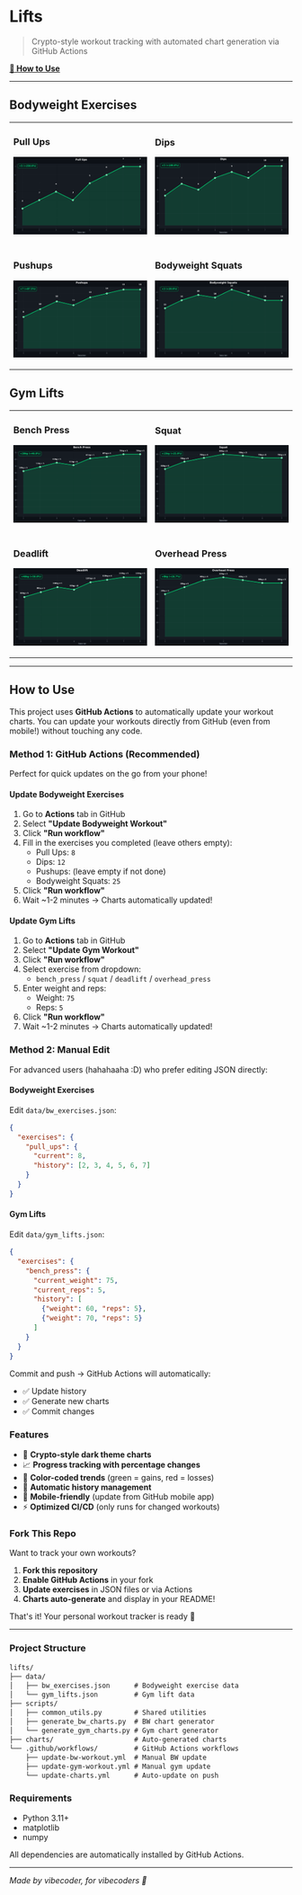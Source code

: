 # Lifts

> Crypto-style workout tracking with automated chart generation via GitHub Actions

**[📖 How to Use](#how-to-use)**

---

## Bodyweight Exercises

<table>
<tr>
<td width="50%">

### Pull Ups
![Pull Ups](charts/pull_ups.png)

</td>
<td width="50%">

### Dips
![Dips](charts/dips.png)

</td>
</tr>
<tr>
<td width="50%">

### Pushups
![Pushups](charts/pushups.png)

</td>
<td width="50%">

### Bodyweight Squats
![Bodyweight Squats](charts/bodyweight_squats.png)

</td>
</tr>
</table>

## Gym Lifts

<table>
<tr>
<td width="50%">

### Bench Press
![Bench Press](charts/bench_press.png)

</td>
<td width="50%">

### Squat
![Squat](charts/squat.png)

</td>
</tr>
<tr>
<td width="50%">

### Deadlift
![Deadlift](charts/deadlift.png)

</td>
<td width="50%">

### Overhead Press
![Overhead Press](charts/overhead_press.png)

</td>
</tr>
</table>

---

## How to Use

This project uses **GitHub Actions** to automatically update your workout charts. You can update your workouts directly from GitHub (even from mobile!) without touching any code.

### Method 1: GitHub Actions (Recommended)

Perfect for quick updates on the go from your phone!

#### Update Bodyweight Exercises

1. Go to **Actions** tab in GitHub
2. Select **"Update Bodyweight Workout"**
3. Click **"Run workflow"**
4. Fill in the exercises you completed (leave others empty):
   - Pull Ups: `8`
   - Dips: `12`
   - Pushups: (leave empty if not done)
   - Bodyweight Squats: `25`
5. Click **"Run workflow"**
6. Wait ~1-2 minutes → Charts automatically updated!

#### Update Gym Lifts

1. Go to **Actions** tab in GitHub
2. Select **"Update Gym Workout"**
3. Click **"Run workflow"**
4. Select exercise from dropdown:
   - `bench_press` / `squat` / `deadlift` / `overhead_press`
5. Enter weight and reps:
   - Weight: `75`
   - Reps: `5`
6. Click **"Run workflow"**
7. Wait ~1-2 minutes → Charts automatically updated!

### Method 2: Manual Edit

For advanced users (hahahaaha :D) who prefer editing JSON directly:

#### Bodyweight Exercises

Edit `data/bw_exercises.json`:
```json
{
  "exercises": {
    "pull_ups": {
      "current": 8,
      "history": [2, 3, 4, 5, 6, 7]
    }
  }
}
```

#### Gym Lifts

Edit `data/gym_lifts.json`:
```json
{
  "exercises": {
    "bench_press": {
      "current_weight": 75,
      "current_reps": 5,
      "history": [
        {"weight": 60, "reps": 5},
        {"weight": 70, "reps": 5}
      ]
    }
  }
}
```

Commit and push → GitHub Actions will automatically:
- ✅ Update history
- ✅ Generate new charts
- ✅ Commit changes

### Features

- 🌙 **Crypto-style dark theme charts**
- 📈 **Progress tracking with percentage changes**
- 🎨 **Color-coded trends** (green = gains, red = losses)
- 🔄 **Automatic history management**
- 📱 **Mobile-friendly** (update from GitHub mobile app)
- ⚡ **Optimized CI/CD** (only runs for changed workouts)

### Fork This Repo

Want to track your own workouts?

1. **Fork this repository**
2. **Enable GitHub Actions** in your fork
3. **Update exercises** in JSON files or via Actions
4. **Charts auto-generate** and display in your README!

That's it! Your personal workout tracker is ready 💪

---

### Project Structure

```
lifts/
├── data/
│   ├── bw_exercises.json      # Bodyweight exercise data
│   └── gym_lifts.json         # Gym lift data
├── scripts/
│   ├── common_utils.py        # Shared utilities
│   ├── generate_bw_charts.py  # BW chart generator
│   └── generate_gym_charts.py # Gym chart generator
├── charts/                    # Auto-generated charts
└── .github/workflows/         # GitHub Actions workflows
    ├── update-bw-workout.yml  # Manual BW update
    ├── update-gym-workout.yml # Manual gym update
    └── update-charts.yml      # Auto-update on push
```

### Requirements

- Python 3.11+
- matplotlib
- numpy

All dependencies are automatically installed by GitHub Actions.

---

*Made by vibecoder, for vibecoders 🚀*
